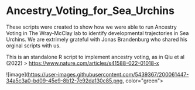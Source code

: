 # Ancestry_Voting_for_Sea_Urchins
These scripts were created to show how we were able to run Ancestry Voting in The Wray-McClay lab to identify developmental trajectories in Sea Urchins. We are extrimely grateful with Jonas Brandenburg who shared his orginal scripts with us.


This is an standalone R script to implement ancestry voting, as in Qiu et al (2022) > https://www.nature.com/articles/s41588-022-01018-x

![image](https://user-images.githubusercontent.com/5439367/200061447-34a5c3a0-bd09-45e9-8b12-7e92da130c85.png, color="green">


